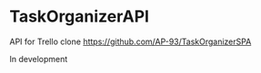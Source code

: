 # TaskOrganizerAPI

API for Trello clone https://github.com/AP-93/TaskOrganizerSPA 

In development
